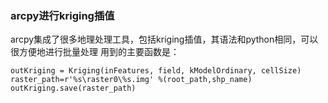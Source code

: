 ### arcpy进行kriging插值

arcpy集成了很多地理处理工具，包括kriging插值，其语法和python相同，可以很方便地进行批量处理
用到的主要函数是：

```
outKriging = Kriging(inFeatures, field, kModelOrdinary, cellSize)
raster_path=r'%s\raster0\%s.img' %(root_path,shp_name)
outKriging.save(raster_path)
```



